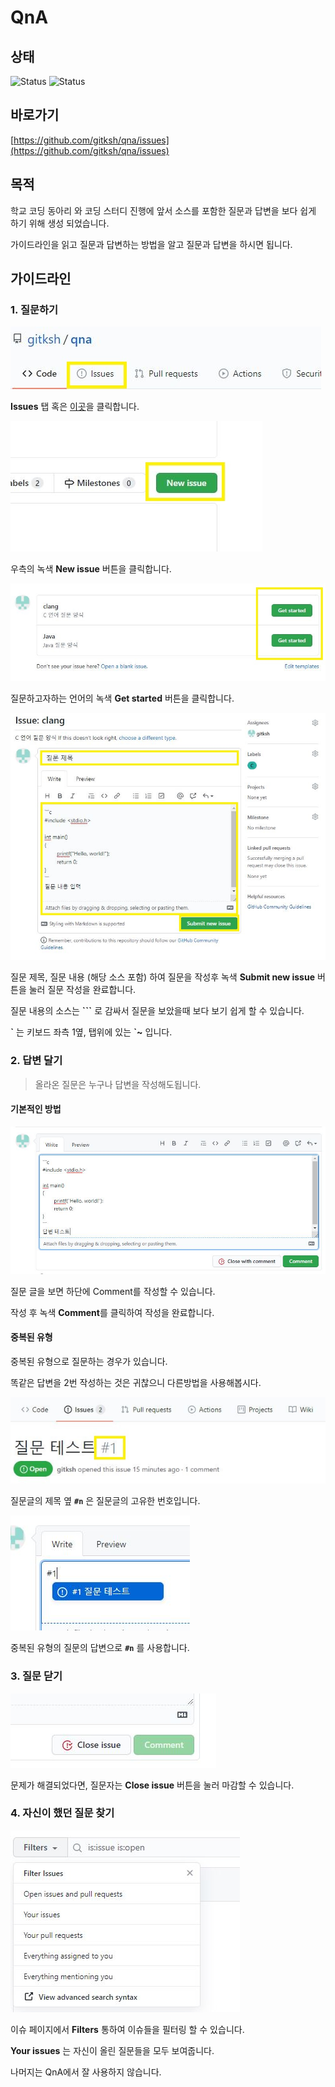 # QnA
## 상태
![Status](https://img.shields.io/github/issues-raw/gitksh/qna?label=%EB%8B%B5%EB%B3%80%EC%A4%91%20%EC%A7%88%EB%AC%B8%20%EA%B0%9C%EC%88%98&style=for-the-badge) ![Status](https://img.shields.io/github/issues-closed-raw/gitksh/qna?label=%ED%95%B4%EA%B2%B0%EB%90%9C%20%EC%A7%88%EB%AC%B8%20%EA%B0%9C%EC%88%98&style=for-the-badge)

## 바로가기
[https://github.com/gitksh/qna/issues](https://github.com/gitksh/qna/issues)


## 목적

학교 코딩 동아리 와 코딩 스터디 진행에 앞서 소스를 포함한 질문과 답변을 보다 쉽게 하기 위해 생성 되었습니다.

가이드라인을 읽고 질문과 답변하는 방법을 알고 질문과 답변을 하시면 됩니다.

## 가이드라인

### 1. 질문하기
![image](image/1.jpg)

**Issues** 탭 혹은 [이곳](https://github.com/gitksh/qna/issues)을 클릭합니다.

![image](image/2.jpg)

우측의 녹색 **New issue** 버튼을 클릭합니다.

![image](image/3.jpg)

질문하고자하는 언어의 녹색 **Get started** 버튼을 클릭합니다. 

![image](image/4.jpg)

질문 제목, 질문 내용 (해당 소스 포함) 하여 질문을 작성후 녹색 **Submit new issue** 버튼을 눌러 질문 작성을 완료합니다.

질문 내용의 소스는 **```** 로 감싸서 질문을 보았을때 보다 보기 쉽게 할 수 있습니다.

**\`** 는 키보드 좌측 1옆, 탭위에 있는 **`~** 입니다.

### 2. 답변 달기
> 올라온 질문은 누구나 답변을 작성해도됩니다.
> 
#### 기본적인 방법
![image](image/5.jpg)

질문 글을 보면 하단에 Comment를 작성할 수 있습니다.

작성 후 녹색 **Comment**를 클릭하여 작성을 완료합니다.

#### 중복된 유형

중복된 유형으로 질문하는 경우가 있습니다.

똑같은 답변을 2번 작성하는 것은 귀찮으니 다른방법을 사용해봅시다. 

![image](image/6.jpg)

질문글의 제목 옆 **`#n`** 은 질문글의 고유한 번호입니다.

![image](image/7.jpg)

중복된 유형의 질문의 답변으로 **`#n`** 를 사용합니다.

### 3. 질문 닫기
![image](image/8.jpg)

문제가 해결되었다면, 질문자는 **Close issue** 버튼을 눌러 마감할 수 있습니다.

### 4. 자신이 했던 질문 찾기

![image](image/9.jpg)

이슈 페이지에서 **Filters** 통하여 이슈들을 필터링 할 수 있습니다.

**Your issues** 는 자신이 올린 질문들을 모두 보여줍니다.

나머지는 QnA에서 잘 사용하지 않습니다.